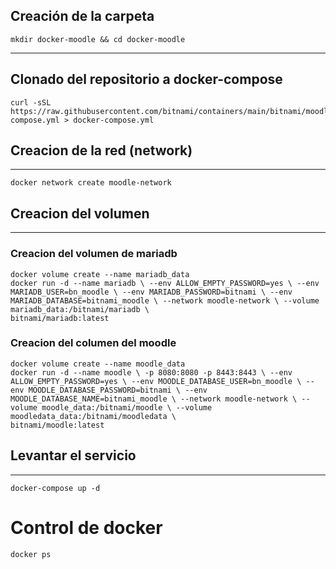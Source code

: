## Creación de la carpeta 
~~~
mkdir docker-moodle && cd docker-moodle 
~~~
---
## Clonado del repositorio a docker-compose
~~~
curl -sSL 
https://raw.githubusercontent.com/bitnami/containers/main/bitnami/moodle/docker
compose.yml > docker-compose.yml  
~~~

## Creacion de la red (network)
---

~~~
docker network create moodle-network 
~~~

## Creacion del volumen
---
### Creacion del volumen de mariadb
~~~
docker volume create --name mariadb_data 
docker run -d --name mariadb \ --env ALLOW_EMPTY_PASSWORD=yes \ --env MARIADB_USER=bn_moodle \ --env MARIADB_PASSWORD=bitnami \ --env MARIADB_DATABASE=bitnami_moodle \ --network moodle-network \ --volume mariadb_data:/bitnami/mariadb \ 
bitnami/mariadb:latest 
~~~

### Creacion del columen del moodle
~~~
docker volume create --name moodle_data 
docker run -d --name moodle \ -p 8080:8080 -p 8443:8443 \ --env ALLOW_EMPTY_PASSWORD=yes \ --env MOODLE_DATABASE_USER=bn_moodle \ --env MOODLE_DATABASE_PASSWORD=bitnami \ --env MOODLE_DATABASE_NAME=bitnami_moodle \ --network moodle-network \ --volume moodle_data:/bitnami/moodle \ --volume moodledata_data:/bitnami/moodledata \ 
bitnami/moodle:latest
~~~

## Levantar el servicio
---
~~~
docker-compose up -d
~~~


# Control de docker
~~~
docker ps
~~~
